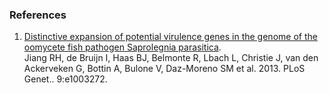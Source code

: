 ### References

1.  [Distinctive expansion of potential virulence genes in the genome of
    the oomycete fish pathogen Saprolegnia
    parasitica](http://europepmc.org/abstract/MED/23785293).\
    Jiang RH, de Bruijn I, Haas BJ, Belmonte R, Lbach L, Christie J, van
    den Ackerveken G, Bottin A, Bulone V, Daz-Moreno SM et al. 2013.
    PLoS Genet.. 9:e1003272.
